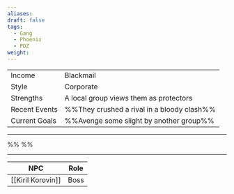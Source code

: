 ```yaml
---
aliases: 
draft: false
tags:
  - Gang
  - Phoenix
  - PDZ
weight:
---
```

|                                           |                                            |
|:----------------------------------------- |:------------------------------------------ |
| <span class="leftTH">Income</span>        | Blackmail                                  |
| <span class="leftTH">Style</span>         | Corporate                                  |
| <span class="leftTH">Strengths</span>     | A local group views them as protectors     |
| <span class="leftTH">Recent Events</span> | %%They crushed a rival in a bloody clash%% |
| <span class="leftTH">Current Goals</span> | %%Avenge some slight by another group%%    |

---
%%
%%


---
|        NPC        | Role |
|:-----------------:|:----:|
| [[Kiril Korovin]] | Boss |